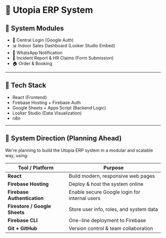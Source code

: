 # 🌟 Utopia ERP System

## 🧩 System Modules

- 🔐 Central Login (Google Auth)  
- 📊 Indoor Sales Dashboard (Looker Studio Embed)  
- 💬 WhatsApp Notification  
- 📝 Incident Report & HR Claims (Form Submission)  
- 🏠 Order & Booking 

---

## 🚀 Tech Stack

- React (Frontend)  
- Firebase Hosting + Firebase Auth  
- Google Sheets + Apps Script (Backend Logic)  
- Looker Studio (Data Visualization)  
- n8n 

---

## 🧭 System Direction (Planning Ahead)

We're planning to build the Utopia ERP system in a modular and scalable way, using:

| Tool / Platform              | Purpose                                                       |
|------------------------------|---------------------------------------------------------------|
| **React**                    | Build modern, responsive web pages                           |
| **Firebase Hosting**         | Deploy & host the system online                              |
| **Firebase Authentication**  | Enable secure Google login for internal users                |
| **Firestore / Google Sheets**| Store user info, roles, and system data                      |
| **Firebase CLI**             | One-line deployment to Firebase                              |
| **Git + GitHub**             | Version control & team collaboration                         |

